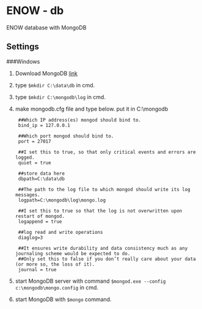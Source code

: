 # ENOW - db

ENOW database with MongoDB


## Settings

###Windows
1. Download MongoDB  [link](https://www.mongodb.com/download-center?jmp=nav#community)

2. type ```$mkdir C:\data\db``` in cmd.

3. type ```$mkdir C:\mongodb\log``` in cmd.

4. make mongodb.cfg file and type below. put it in C:\mongodb
   ```
    ##Which IP address(es) mongod should bind to.
    bind_ip = 127.0.0.1

    ##Which port mongod should bind to.
    port = 27017

    ##I set this to true, so that only critical events and errors are logged.
    quiet = true

    ##store data here
    dbpath=C:\data\db

    ##The path to the log file to which mongod should write its log messages.
    logpath=C:\mongodb\log\mongo.log

    ##I set this to true so that the log is not overwritten upon restart of mongod.
    logappend = true

    ##log read and write operations
    diaglog=3

    ##It ensures write durability and data consistency much as any journaling scheme would be expected to do.
    ##Only set this to false if you don’t really care about your data (or more so, the loss of it).
    journal = true
   ```

5. start MongoDB server with command ```$mongod.exe --config c:\mongodb\mongo.config``` in cmd.

6. start MongoDB with ```$mongo``` command.

